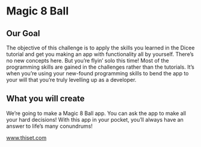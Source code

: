 

# Magic 8 Ball

## Our Goal

The objective of this challenge is to apply the skills you learned in the Dicee tutorial and get you making an app with functionality all by yourself. There’s no new concepts here. But you’re flyin’ solo this time! Most of the programming skills are gained in the challenges rather than the tutorials. It’s when you’re using your new-found programming skills to bend the app to your will that you’re truly levelling up as a developer.

## What you will create

We’re going to make a Magic 8 Ball app. You can ask the app to make all your hard decisions! With this app in your pocket, you’ll always have an answer to life’s many conundrums!





www.thiset.com

